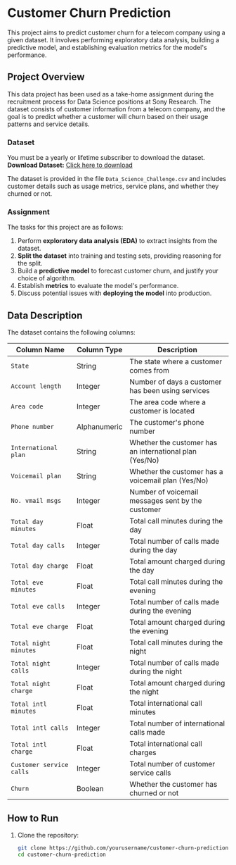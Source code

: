 # Customer Churn Prediction

This project aims to predict customer churn for a telecom company using a given dataset. It involves performing exploratory data analysis, building a predictive model, and establishing evaluation metrics for the model's performance.

## Project Overview

This data project has been used as a take-home assignment during the recruitment process for Data Science positions at Sony Research. The dataset consists of customer information from a telecom company, and the goal is to predict whether a customer will churn based on their usage patterns and service details.

### Dataset

You must be a yearly or lifetime subscriber to download the dataset.  
**Download Dataset:** [Click here to download](https://github.com/abhishek-sriram/DS-Hands-On/blob/main/Sony%20Research/Sony_Research.csv)  

The dataset is provided in the file `Data_Science_Challenge.csv` and includes customer details such as usage metrics, service plans, and whether they churned or not.

### Assignment

The tasks for this project are as follows:
1. Perform **exploratory data analysis (EDA)** to extract insights from the dataset.
2. **Split the dataset** into training and testing sets, providing reasoning for the split.
3. Build a **predictive model** to forecast customer churn, and justify your choice of algorithm.
4. Establish **metrics** to evaluate the model's performance.
5. Discuss potential issues with **deploying the model** into production.

## Data Description

The dataset contains the following columns:

| Column Name           | Column Type    | Description                                                  |
|-----------------------|----------------|--------------------------------------------------------------|
| `State`               | String         | The state where a customer comes from                        |
| `Account length`      | Integer        | Number of days a customer has been using services            |
| `Area code`           | Integer        | The area code where a customer is located                    |
| `Phone number`        | Alphanumeric   | The customer's phone number                                  |
| `International plan`  | String         | Whether the customer has an international plan (Yes/No)      |
| `Voicemail plan`      | String         | Whether the customer has a voicemail plan (Yes/No)           |
| `No. vmail msgs`      | Integer        | Number of voicemail messages sent by the customer            |
| `Total day minutes`   | Float          | Total call minutes during the day                            |
| `Total day calls`     | Integer        | Total number of calls made during the day                    |
| `Total day charge`    | Float          | Total amount charged during the day                          |
| `Total eve minutes`   | Float          | Total call minutes during the evening                        |
| `Total eve calls`     | Integer        | Total number of calls made during the evening                |
| `Total eve charge`    | Float          | Total amount charged during the evening                      |
| `Total night minutes` | Float          | Total call minutes during the night                          |
| `Total night calls`   | Integer        | Total number of calls made during the night                  |
| `Total night charge`  | Float          | Total amount charged during the night                        |
| `Total intl minutes`  | Float          | Total international call minutes                             |
| `Total intl calls`    | Integer        | Total number of international calls made                     |
| `Total intl charge`   | Float          | Total international call charges                             |
| `Customer service calls` | Integer     | Total number of customer service calls                       |
| `Churn`               | Boolean        | Whether the customer has churned or not                      |

## How to Run

1. Clone the repository:
   ```bash
   git clone https://github.com/yourusername/customer-churn-prediction.git
   cd customer-churn-prediction
